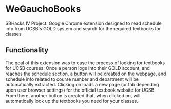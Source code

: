 # WeGauchoBooks
SBHacks IV Project: Google Chrome extension designed to read schedule info from UCSB's GOLD system and search for the required textbooks for classes
## Functionality
The goal of this extension was to ease the process of looking for textbooks for UCSB courses. Once a person logs into their GOLD account, and reaches the schedule section, a button will be created on the webpage, and schedule info related to course number and department will be automatically extracted. Clicking on loads a new page (or tab depending upon user browser settings) for the official textbook website for UCSB. From there, another button is created that, when clicked on, will automatically look up the textbooks you need for your classes.

